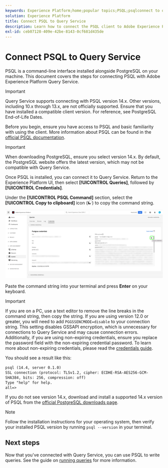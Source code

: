 ```yaml
---
keywords: Experience Platform;home;popular topics;PSQL;psqlconnect to query service;Query service;query service;
solution: Experience Platform
title: Connect PSQL to Query Service
description: Learn how to connect the PSQL client to Adobe Experience Platform Query Service, including supported PostgreSQL versions and setup instructions.
exl-id: ceb07128-409e-42be-8143-0cf681d435de
---
```

# Connect PSQL to Query Service

PSQL is a command-line interface installed alongside PostgreSQL on your machine. This document covers the steps for connecting PSQL with Adobe Experience Platform Query Service.

>[!IMPORTANT]
>
>Query Service supports connecting with PSQL version 14.x. Other versions, including 10.x through 13.x, are not officially supported. Ensure that you have installed a compatible client version. For reference, see PostgreSQL End-of-Life Dates.

Before you begin, ensure you have access to PSQL and basic familiarity with using the client. More information about PSQL can be found in the [official PSQL documentation](https://www.postgresql.org/docs/current/app-psql.html).

>[!IMPORTANT]
>
>When downloading PostgreSQL, ensure you select version 14.x. By default, the PostgreSQL website offers the latest version, which may not be compatible with Query Service.

Once PSQL is installed, you can connect it to Query Service. Return to the Experience Platform UI, then select **[!UICONTROL Queries]**, followed by **[!UICONTROL Credentials]**.

Under the **[!UICONTROL PSQL Command]** section, select the **[!UICONTROL Copy to clipboard]** icon (![Copy Icon](/help/images/icons/copy.png)) to copy the command string.

![The Queries dashboard Credentials tab with the copy icon highlighted.](../images/clients/psql/connect-bi.png)

Paste the command string into your terminal and press **Enter** on your keyboard.

>[!IMPORTANT]
>
>If you are on a PC, use a text editor to remove the line breaks in the command string, then copy the string. If you are using version 12.0 or greater, you will need to add `PGGSSENCMODE=disable` to your connection string. This setting disables GSSAPI encryption, which is unnecessary for connections to Query Service and may cause connection errors.<br>Additionally, if you are using non-expiring credentials, ensure you replace the password field with the non-expiring credential password. To learn more about non-expiring credentials, please read the [credentials guide](../ui/credentials.md).

You should see a result like this:

```shell
psql (14.4, server 0.1.0)
SSL connection (protocol: TLSv1.2, cipher: ECDHE-RSA-AES256-GCM-SHA384, bits: 256, compression: off)
Type "help" for help.
all=>
```

If you do not see version 14.x, download and install a supported 14.x version of PSQL from the [official PostgreSQL downloads page](https://www.postgresql.org/download/). 

>[!NOTE]
>
>Follow the installation instructions for your operating system, then verify your installed PSQL version by running `psql --version` in your terminal.

## Next steps

Now that you've connected with Query Service, you can use PSQL to write queries. See the guide on [running queries](../best-practices/writing-queries.md) for more information.
